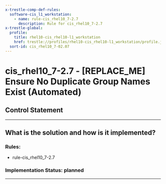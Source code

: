 ```yaml
---
x-trestle-comp-def-rules:
  software-cis_l1_workstation:
    - name: rule-cis_rhel10_7-2.7
      description: Rule for cis_rhel10_7-2.7
x-trestle-global:
  profile:
    title: rhel10-cis_rhel10-l1_workstation
    href: trestle://profiles/rhel10-cis_rhel10-l1_workstation/profile.json
  sort-id: cis_rhel10_7-02.07
---
```


# cis_rhel10_7-2.7 - \[REPLACE_ME\] Ensure No Duplicate Group Names Exist (Automated)

## Control Statement

______________________________________________________________________

## What is the solution and how is it implemented?

<!-- For implementation status enter one of: implemented, partial, planned, alternative, not-applicable -->

<!-- Note that the list of rules under ### Rules: is read-only and changes will not be captured after assembly to JSON -->

<!-- Add control implementation description here for control: cis_rhel10_7-2.7 -->

### Rules:

  - rule-cis_rhel10_7-2.7

### Implementation Status: planned

______________________________________________________________________
